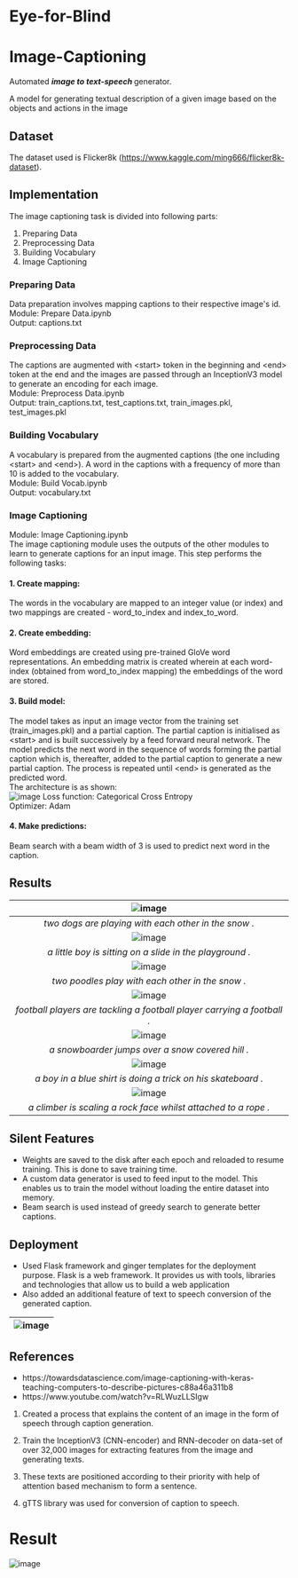 # Eye-for-Blind
# Image-Captioning
Automated <b> <i> image to text-speech </i ></b> generator.

A model for generating textual description of a given image based on the objects and actions in the image


## Dataset
The dataset used is Flicker8k (https://www.kaggle.com/ming666/flicker8k-dataset).


## Implementation
The image captioning task is divided into following parts:
1. Preparing Data
2. Preprocessing Data
3. Building Vocabulary
4. Image Captioning


### Preparing Data
Data preparation involves mapping captions to their respective image's id.  
Module: Prepare Data.ipynb  
Output: captions.txt


### Preprocessing Data
The captions are augmented with \<start\> token in the beginning and \<end\> token at the end and the images are passed through an InceptionV3 model to generate an encoding for each image.  
Module: Preprocess Data.ipynb  
Output: train_captions.txt, test_captions.txt, train_images.pkl, test_images.pkl  


### Building Vocabulary
A vocabulary is prepared from the augmented captions (the one including \<start\> and \<end\>). A word in the captions with a frequency of more than 10 is added to the vocabulary.  
Module: Build Vocab.ipynb  
Output: vocabulary.txt  
  
  
### Image Captioning
Module: Image Captioning.ipynb  
The image captioning module uses the outputs of the other modules to learn to generate captions for an input image. This step performs the following tasks:  

#### 1. Create mapping:
The words in the vocabulary are mapped to an integer value (or index) and two mappings are created - word_to_index and index_to_word.  

#### 2. Create embedding:
Word embeddings are created using pre-trained GloVe word representations. An embedding matrix is created wherein at each word-index (obtained from word_to_index mapping) the embeddings of the word are stored.  

#### 3. Build model:
The model takes as input an image vector from the training set (train_images.pkl) and a partial caption. The partial caption is initialised as \<start\> and is built successively by a feed forward neural network. The model predicts the next word in the sequence of words forming the partial caption which is, thereafter, added to the partial caption to generate a new partial caption. The process is repeated until \<end\> is generated as the predicted word.  
The architecture is as shown:  
![image](https://user-images.githubusercontent.com/31109495/76164447-fef82f80-6174-11ea-9fc3-cf3a2fed19a9.png)
Loss function: Categorical Cross Entropy  
Optimizer: Adam 
  
#### 4. Make predictions:  
Beam search with a beam width of 3 is used to predict next word in the caption.  


## Results  
| ![image](https://github.com/JiteshGupta17/Image-Captioning/blob/master/Screenshots/76382310-4998c800-637e-11ea-9e42-04891a26f5b8.png) | 
|:--:| 
| *two dogs are playing with each other in the snow .* |
| ![image](https://github.com/JiteshGupta17/Image-Captioning/blob/master/Screenshots/76382497-f3785480-637e-11ea-986c-1af99a1262c7.png) | 
| *a little boy is sitting on a slide in the playground .* |
| ![image](https://github.com/JiteshGupta17/Image-Captioning/blob/master/Screenshots/76382600-43571b80-637f-11ea-975d-e3481df4595f.png) | 
| *two poodles play with each other in the snow .* |
| ![image](https://github.com/JiteshGupta17/Image-Captioning/blob/master/Screenshots/76382753-bcef0980-637f-11ea-8b2a-2884b30ada54.png) | 
| *football players are tackling a football player carrying a football .* |
| ![image](https://github.com/JiteshGupta17/Image-Captioning/blob/master/Screenshots/76382862-0b040d00-6380-11ea-97d7-ec7b0e4d0ee7.png) | 
| *a snowboarder jumps over a snow covered hill .* |
| ![image](https://github.com/JiteshGupta17/Image-Captioning/blob/master/Screenshots/76382877-17886580-6380-11ea-90ae-ab09b6c74428.png) | 
| *a boy in a blue shirt is doing a trick on his skateboard .* |
| ![image](https://github.com/JiteshGupta17/Image-Captioning/blob/master/Screenshots/76382922-3dae0580-6380-11ea-84b4-047bd574bfc0.png) | 
| *a climber is scaling a rock face whilst attached to a rope .* |


## Silent Features  
<ul>
  <li> Weights are saved to the disk after each epoch and reloaded to resume training. This is done to save training time. </li>
  
<li> A custom data generator is used to feed input to the model. This enables us to train the model without loading the entire dataset into memory. </li>
  
<li> Beam search is used instead of greedy search to generate better captions. </li>
</ul>

## Deployment
<ul>
  <li> Used Flask framework and ginger templates for the deployment purpose. Flask is a web framework. It provides us with tools, libraries and technologies that allow us to build a web application </li>
  
<li> Also added an additional feature of text to speech conversion of the generated caption. </li>
</ul>

| ![image](https://github.com/JiteshGupta17/Image-Captioning/blob/master/Screenshots/Deployed.JPG) | 
|:--:| 

## References
<ul>
  <li> https://towardsdatascience.com/image-captioning-with-keras-teaching-computers-to-describe-pictures-c88a46a311b8 </li>
  <li> https://www.youtube.com/watch?v=RLWuzLLSIgw </li>
</ul>


1. Created a process that explains the content of an image in the form of speech through caption generation.

2. Train the InceptionV3 (CNN-encoder) and RNN-decoder on data-set of over 32,000 images for extracting features from
the image and generating texts.

3. These texts are positioned according to their priority with help of attention based mechanism to form a
sentence.

4. gTTS library was used for conversion of caption to speech.

# Result
![image](https://user-images.githubusercontent.com/65901214/193335161-49803393-ad2a-47e5-a89f-6ceac0a9d2e9.png)
